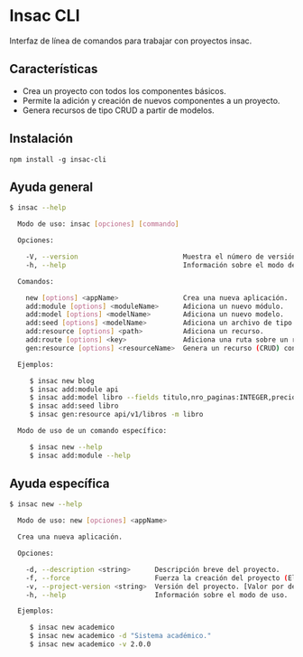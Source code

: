 # Insac CLI

Interfaz de línea de comandos para trabajar con proyectos insac.

## Características

- Crea un proyecto con todos los componentes básicos.
- Permite la adición y creación de nuevos componentes a un proyecto.
- Genera recursos de tipo CRUD a partir de modelos.

## Instalación

`npm install -g insac-cli`

## Ayuda general

``` bash
$ insac --help

  Modo de uso: insac [opciones] [commando]

  Opciones:

    -V, --version                          Muestra el número de versión.
    -h, --help                             Información sobre el modo de uso.

  Comandos:

    new [options] <appName>                Crea una nueva aplicación.
    add:module [options] <moduleName>      Adiciona un nuevo módulo.
    add:model [options] <modelName>        Adiciona un nuevo modelo.
    add:seed [options] <modelName>         Adiciona un archivo de tipo seed en base a un modelo.
    add:resource [options] <path>          Adiciona un recurso.
    add:route [options] <key>              Adiciona una ruta sobre un recurso existente.
    gen:resource [options] <resourceName>  Genera un recurso (CRUD) con el código autogenerado.

  Ejemplos:

     $ insac new blog
     $ insac add:module api
     $ insac add:model libro --fields titulo,nro_paginas:INTEGER,precio:FLOAT
     $ insac add:seed libro
     $ insac gen:resource api/v1/libros -m libro

  Modo de uso de un comando específico:

     $ insac new --help
     $ insac add:module --help
```

## Ayuda específica

``` bash
$ insac new --help

  Modo de uso: new [opciones] <appName>

  Crea una nueva aplicación.

  Opciones:

    -d, --description <string>      Descripción breve del proyecto.
    -f, --force                     Fuerza la creación del proyecto (Elimina el proyecto si existe).
    -v, --project-version <string>  Versión del proyecto. [Valor por defecto: 1.0.0]
    -h, --help                      Información sobre el modo de uso.

  Ejemplos:

     $ insac new academico
     $ insac new academico -d "Sistema académico."
     $ insac new academico -v 2.0.0
```
